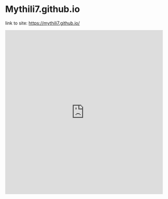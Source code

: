 # Mythili7.github.io

link to site: https://mythili7.github.io/

<iframe id="igraph" scrolling="no" style="border:none;" seamless="seamless" src="https://mythili7.github.io/.embed" height='525' width="100%"></iframe>

